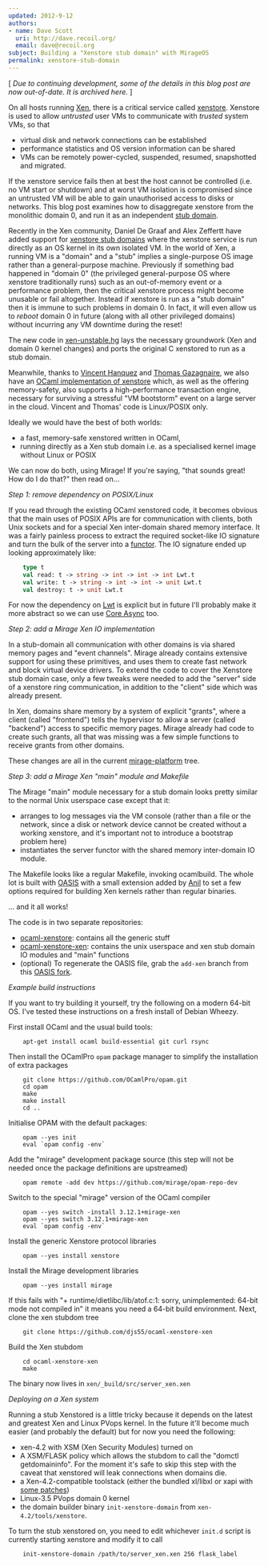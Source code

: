 ```yaml
---
updated: 2012-9-12
authors:
- name: Dave Scott
  uri: http://dave.recoil.org/
  email: dave@recoil.org
subject: Building a "Xenstore stub domain" with MirageOS
permalink: xenstore-stub-domain
---
```


[ *Due to continuing development, some of the details in this blog post are now out-of-date. It is archived here.* ]

On all hosts running [Xen](http://www.xen.org/), there is a critical service called [xenstore](http://wiki.xen.org/wiki/XenStore).
Xenstore is used to allow *untrusted* user VMs to communicate with *trusted* system VMs, so that

* virtual disk and network connections can be established
* performance statistics and OS version information can be shared
* VMs can be remotely power-cycled, suspended, resumed, snapshotted and migrated.

If the xenstore service fails then at best the host cannot be controlled (i.e. no VM start or shutdown)
and at worst VM isolation is compromised since an untrusted VM will be able to gain unauthorised access to disks or networks.
This blog post examines how to disaggregate xenstore from the monolithic domain 0, and run it as an independent [stub domain](http://www.cl.cam.ac.uk/~dgm36/publications/2008-murray2008improving.pdf).

Recently in the Xen community, Daniel De Graaf and Alex Zeffertt have added support for
[xenstore stub domains](http://lists.xen.org/archives/html/xen-devel/2012-01/msg02349.html)
where the xenstore service is run directly as an OS kernel in its own isolated VM. In the world of Xen,
a running VM is a "domain" and a "stub" implies a single-purpose OS image rather than a general-purpose
machine.
Previously if something bad happened in "domain 0" (the privileged general-purpose OS where xenstore traditionally runs)
such as an out-of-memory event or a performance problem, then the critical xenstore process might become unusable
or fail altogether. Instead if xenstore is run as a "stub domain" then it is immune to such problems in
domain 0. In fact, it will even allow us to *reboot* domain 0 in future (along with all other privileged
domains) without incurring any VM downtime during the reset!

The new code in [xen-unstable.hg](http://xenbits.xensource.com/xen-unstable.hg) lays the necessary groundwork
(Xen and domain 0 kernel changes) and ports the original C xenstored to run as a stub domain.

Meanwhile, thanks to [Vincent Hanquez](http://tab.snarc.org) and [Thomas Gazagnaire](http://gazagnaire.org), we also have an
[OCaml implementation of xenstore](http://gazagnaire.org/pub/SSGM10.pdf) which, as well as the offering
memory-safety, also supports a high-performance transaction engine, necessary for surviving a stressful
"VM bootstorm" event on a large server in the cloud. Vincent and Thomas' code is Linux/POSIX only.

Ideally we would have the best of both worlds:

* a fast, memory-safe xenstored written in OCaml,
* running directly as a Xen stub domain i.e. as a specialised kernel image without Linux or POSIX

We can now do both, using Mirage!  If you're saying, "that sounds great! How do I do that?" then read on...

*Step 1: remove dependency on POSIX/Linux*

If you read through the existing OCaml xenstored code, it becomes obvious that the main uses of POSIX APIs are for communication
with clients, both Unix sockets and for a special Xen inter-domain shared memory interface. It was a fairly
painless process to extract the required socket-like IO signature and turn the bulk of the server into
a [functor](http://caml.inria.fr/pub/docs/manual-ocaml-4.00/manual004.html). The IO signature ended up looking approximately like:

```ocaml
    type t
    val read: t -> string -> int -> int -> int Lwt.t
    val write: t -> string -> int -> int -> unit Lwt.t
    val destroy: t -> unit Lwt.t
```

For now the dependency on [Lwt](http://ocsigen.org/lwt/) is explicit but in future I'll probably make it more abstract so we
can use [Core Async](https://ocaml.janestreet.com/?q=node/100) too.

*Step 2: add a Mirage Xen IO implementation*

In a stub-domain all communication with other domains is via shared memory pages and "event channels".
Mirage already contains extensive support for using these primitives, and uses them to create fast
network and block virtual device drivers. To extend the code to cover the Xenstore stub domain case,
only a few tweaks were needed to add the "server" side of a xenstore ring communication, in addition
to the "client" side which was already present.

In Xen, domains share memory by a system of explicit "grants", where a client (called "frontend")
tells the hypervisor to allow a server (called "backend") access to specific memory pages. Mirage
already had code to create such grants, all that was missing was a few simple functions to receive
grants from other domains.

These changes are all in the current [mirage-platform](https://github.com/mirage/mirage-platform)
tree.

*Step 3: add a Mirage Xen "main" module and Makefile*

The Mirage "main" module necessary for a stub domain looks pretty similar to the normal Unix
userspace case except that it:

* arranges to log messages via the VM console (rather than a file or the network, since a disk or network device cannot be created without a working xenstore, and it's important not to introduce a bootstrap
     problem here)
* instantiates the server functor with the shared memory inter-domain IO module.

The Makefile looks like a regular Makefile, invoking ocamlbuild. The whole lot is built with
[OASIS](http://oasis.forge.ocamlcore.org/) with a small extension added by [Anil](http://anil.recoil.org/) to set a few options
required for building Xen kernels rather than regular binaries.

... and it all works!

The code is in two separate repositories:
* [ocaml-xenstore](https://github.com/djs55/ocaml-xenstore): contains all the generic stuff
* [ocaml-xenstore-xen](https://github.com/djs55/ocaml-xenstore-xen): contains the unix userspace
    and xen stub domain IO modules and "main" functions
* (optional) To regenerate the OASIS file, grab the `add-xen` branch from this [OASIS fork](http://github.com/avsm/oasis).

*Example build instructions*

If you want to try building it yourself, try the following on a modern 64-bit OS. I've tested these
instructions on a fresh install of Debian Wheezy.

First install OCaml and the usual build tools:
```
    apt-get install ocaml build-essential git curl rsync
```
Then install the OCamlPro `opam` package manager to simplify the installation of extra packages
```
    git clone https://github.com/OCamlPro/opam.git
    cd opam
    make
    make install
    cd ..
```
Initialise OPAM with the default packages:
```
    opam --yes init
    eval `opam config -env`
```
Add the "mirage" development package source (this step will not be needed once the package definitions are upstreamed)
```
    opam remote -add dev https://github.com/mirage/opam-repo-dev
```
Switch to the special "mirage" version of the OCaml compiler
```
    opam --yes switch -install 3.12.1+mirage-xen
    opam --yes switch 3.12.1+mirage-xen
    eval `opam config -env`
```
Install the generic Xenstore protocol libraries
```
    opam --yes install xenstore
```
Install the Mirage development libraries
```
    opam --yes install mirage
```
If this fails with "+ runtime/dietlibc/lib/atof.c:1: sorry, unimplemented: 64-bit mode not compiled in" it means you need a 64-bit build environment.
Next, clone the xen stubdom tree
```
    git clone https://github.com/djs55/ocaml-xenstore-xen
```
Build the Xen stubdom
```
    cd ocaml-xenstore-xen
    make
```
The binary now lives in `xen/_build/src/server_xen.xen`

*Deploying on a Xen system*

Running a stub Xenstored is a little tricky because it depends on the latest and
greatest Xen and Linux PVops kernel. In the future it'll become much easier (and probably
the default) but for now you need the following:

* xen-4.2 with XSM (Xen Security Modules) turned on
* A XSM/FLASK policy which allows the stubdom to call the "domctl getdomaininfo". For the moment it's safe to skip this step with the caveat that xenstored will leak connections when domains die.
* a Xen-4.2-compatible toolstack (either the bundled xl/libxl or xapi with [some patches](http://github.com/djs55/xen-api/tree/xen-4.2))
* Linux-3.5 PVops domain 0 kernel
* the domain builder binary `init-xenstore-domain` from `xen-4.2/tools/xenstore`.

To turn the stub xenstored on, you need to edit whichever `init.d` script is currently starting xenstore and modify it to call
```
    init-xenstore-domain /path/to/server_xen.xen 256 flask_label
```

